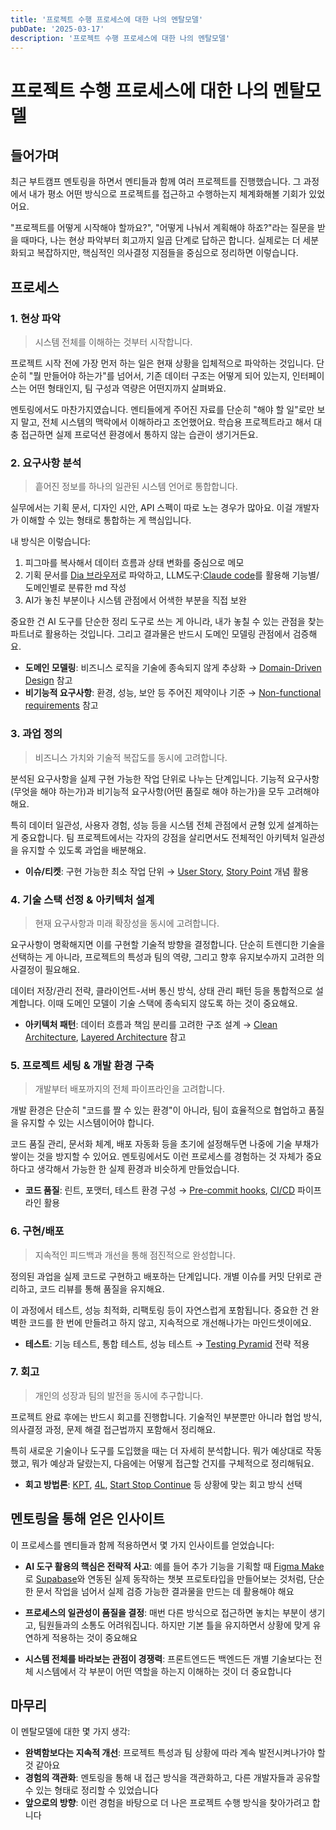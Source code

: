 ```yaml
---
title: '프로젝트 수행 프로세스에 대한 나의 멘탈모델'
pubDate: '2025-03-17'
description: '프로젝트 수행 프로세스에 대한 나의 멘탈모델'
---
```


# 프로젝트 수행 프로세스에 대한 나의 멘탈모델

## 들어가며

최근 부트캠프 멘토링을 하면서 멘티들과 함께 여러 프로젝트를 진행했습니다. 그 과정에서 내가 평소 어떤 방식으로 프로젝트를 접근하고 수행하는지 체계화해볼 기회가 있었어요.

"프로젝트를 어떻게 시작해야 할까요?", "어떻게 나눠서 계획해야 하죠?"라는 질문을 받을 때마다, 나는 현상 파악부터 회고까지 일곱 단계로 답하곤 합니다. 실제로는 더 세분화되고 복잡하지만, 핵심적인 의사결정 지점들을 중심으로 정리하면 이렇습니다.

## 프로세스

### 1. 현상 파악

> 시스템 전체를 이해하는 것부터 시작합니다.

프로젝트 시작 전에 가장 먼저 하는 일은 현재 상황을 입체적으로 파악하는 것입니다. 단순히 "뭘 만들어야 하는가"를 넘어서, 기존 데이터 구조는 어떻게 되어 있는지, 인터페이스는 어떤 형태인지, 팀 구성과 역량은 어떤지까지 살펴봐요.

멘토링에서도 마찬가지였습니다. 멘티들에게 주어진 자료를 단순히 "해야 할 일"로만 보지 말고, 전체 시스템의 맥락에서 이해하라고 조언했어요. 학습용 프로젝트라고 해서 대충 접근하면 실제 프로덕션 환경에서 통하지 않는 습관이 생기거든요.

### 2. 요구사항 분석

> 흩어진 정보를 하나의 일관된 시스템 언어로 통합합니다.

실무에서는 기획 문서, 디자인 시안, API 스펙이 따로 노는 경우가 많아요. 이걸 개발자가 이해할 수 있는 형태로 통합하는 게 핵심입니다.

내 방식은 이렇습니다:

1. 피그마를 복사해서 데이터 흐름과 상태 변화를 중심으로 메모
2. 기획 문서를 [Dia 브라우저](https://www.diabrowser.com/)로 파악하고, LLM도구:[Claude code](https://www.anthropic.com/claude-code)를 활용해 기능별/도메인별로 분류한 md 작성
3. AI가 놓친 부분이나 시스템 관점에서 어색한 부분을 직접 보완

중요한 건 AI 도구를 단순한 정리 도구로 쓰는 게 아니라, 내가 놓칠 수 있는 관점을 찾는 파트너로 활용하는 것입니다. 그리고 결과물은 반드시 도메인 모델링 관점에서 검증해요.

- **도메인 모델링**: 비즈니스 로직을 기술에 종속되지 않게 추상화 → [Domain-Driven Design](https://martinfowler.com/bliki/DomainDrivenDesign.html) 참고
- **비기능적 요구사항**: 환경, 성능, 보안 등 주어진 제약이나 기준 → [Non-functional requirements](https://en.wikipedia.org/wiki/Non-functional_requirement) 참고

### 3. 과업 정의

> 비즈니스 가치와 기술적 복잡도를 동시에 고려합니다.

분석된 요구사항을 실제 구현 가능한 작업 단위로 나누는 단계입니다. 기능적 요구사항(무엇을 해야 하는가)과 비기능적 요구사항(어떤 품질로 해야 하는가)을 모두 고려해야 해요.

특히 데이터 일관성, 사용자 경험, 성능 등을 시스템 전체 관점에서 균형 있게 설계하는 게 중요합니다. 팀 프로젝트에서는 각자의 강점을 살리면서도 전체적인 아키텍처 일관성을 유지할 수 있도록 과업을 배분해요.

- **이슈/티켓**: 구현 가능한 최소 작업 단위 → [User Story](https://www.atlassian.com/agile/project-management/user-stories), [Story Point](https://www.atlassian.com/agile/project-management/estimation) 개념 활용

### 4. 기술 스택 선정 & 아키텍처 설계

> 현재 요구사항과 미래 확장성을 동시에 고려합니다.

요구사항이 명확해지면 이를 구현할 기술적 방향을 결정합니다. 단순히 트렌디한 기술을 선택하는 게 아니라, 프로젝트의 특성과 팀의 역량, 그리고 향후 유지보수까지 고려한 의사결정이 필요해요.

데이터 저장/관리 전략, 클라이언트-서버 통신 방식, 상태 관리 패턴 등을 통합적으로 설계합니다. 이때 도메인 모델이 기술 스택에 종속되지 않도록 하는 것이 중요해요.

- **아키텍처 패턴**: 데이터 흐름과 책임 분리를 고려한 구조 설계 → [Clean Architecture](https://blog.cleancoder.com/uncle-bob/2012/08/13/the-clean-architecture.html), [Layered Architecture](https://martinfowler.com/bliki/LayeredArchitecture.html) 참고

### 5. 프로젝트 세팅 & 개발 환경 구축

> 개발부터 배포까지의 전체 파이프라인을 고려합니다.

개발 환경은 단순히 "코드를 짤 수 있는 환경"이 아니라, 팀이 효율적으로 협업하고 품질을 유지할 수 있는 시스템이어야 합니다.

코드 품질 관리, 문서화 체계, 배포 자동화 등을 초기에 설정해두면 나중에 기술 부채가 쌓이는 것을 방지할 수 있어요. 멘토링에서도 이런 프로세스를 경험하는 것 자체가 중요하다고 생각해서 가능한 한 실제 환경과 비슷하게 만들었습니다.

- **코드 품질**: 린트, 포맷터, 테스트 환경 구성 → [Pre-commit hooks](https://pre-commit.com/), [CI/CD](https://www.redhat.com/en/topics/devops/what-is-ci-cd) 파이프라인 활용

### 6. 구현/배포

> 지속적인 피드백과 개선을 통해 점진적으로 완성합니다.

정의된 과업을 실제 코드로 구현하고 배포하는 단계입니다. 개별 이슈를 커밋 단위로 관리하고, 코드 리뷰를 통해 품질을 유지해요.

이 과정에서 테스트, 성능 최적화, 리팩토링 등이 자연스럽게 포함됩니다. 중요한 건 완벽한 코드를 한 번에 만들려고 하지 않고, 지속적으로 개선해나가는 마인드셋이에요.

- **테스트**: 기능 테스트, 통합 테스트, 성능 테스트 → [Testing Pyramid](https://martinfowler.com/bliki/TestPyramid.html) 전략 적용

### 7. 회고

> 개인의 성장과 팀의 발전을 동시에 추구합니다.

프로젝트 완료 후에는 반드시 회고를 진행합니다. 기술적인 부분뿐만 아니라 협업 방식, 의사결정 과정, 문제 해결 접근법까지 포함해서 정리해요.

특히 새로운 기술이나 도구를 도입했을 때는 더 자세히 분석합니다. 뭐가 예상대로 작동했고, 뭐가 예상과 달랐는지, 다음에는 어떻게 접근할 건지를 구체적으로 정리해둬요.

- **회고 방법론**: [KPT](https://en.wikipedia.org/wiki/KPT_(software_development)), [4L](https://retrospectivewiki.org/index.php?title=4_Ls_Retrospective), [Start Stop Continue](https://retrospectivewiki.org/index.php?title=Start_Stop_Continue) 등 상황에 맞는 회고 방식 선택

## 멘토링을 통해 얻은 인사이트

이 프로세스를 멘티들과 함께 적용하면서 몇 가지 인사이트를 얻었습니다:

- **AI 도구 활용의 핵심은 전략적 사고**: 예를 들어 추가 기능을 기획할 때 [Figma Make](https://help.figma.com/hc/en-us/articles/1500005362262-Create-prototypes-with-Figma)로 [Supabase](https://supabase.com/)와 연동된 실제 동작하는 챗봇 프로토타입을 만들어보는 것처럼, 단순한 문서 작업을 넘어서 실제 검증 가능한 결과물을 만드는 데 활용해야 해요

- **프로세스의 일관성이 품질을 결정**: 매번 다른 방식으로 접근하면 놓치는 부분이 생기고, 팀원들과의 소통도 어려워집니다. 하지만 기본 틀을 유지하면서 상황에 맞게 유연하게 적용하는 것이 중요해요

- **시스템 전체를 바라보는 관점이 경쟁력**: 프론트엔드든 백엔드든 개별 기술보다는 전체 시스템에서 각 부분이 어떤 역할을 하는지 이해하는 것이 더 중요합니다

## 마무리

이 멘탈모델에 대한 몇 가지 생각:

- **완벽함보다는 지속적 개선**: 프로젝트 특성과 팀 상황에 따라 계속 발전시켜나가야 할 것 같아요
- **경험의 객관화**: 멘토링을 통해 내 접근 방식을 객관화하고, 다른 개발자들과 공유할 수 있는 형태로 정리할 수 있었습니다
- **앞으로의 방향**: 이런 경험을 바탕으로 더 나은 프로젝트 수행 방식을 찾아가려고 합니다
